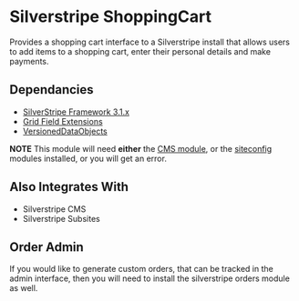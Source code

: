 Silverstripe ShoppingCart
=========================

Provides a shopping cart interface to a Silverstripe install that allows
users to add items to a shopping cart, enter their personal details and
make payments.

## Dependancies

* [SilverStripe Framework 3.1.x](https://github.com/silverstripe/silverstripe-framework)
* [Grid Field Extensions](https://github.com/ajshort/silverstripe-gridfieldextensions)
* [VersionedDataObjects](https://github.com/heyday/silverstripe-versioneddataobjects)

**NOTE** This module will need **either** the [CMS module](https://github.com/silverstripe/silverstripe-cms),
or the [siteconfig](https://github.com/i-lateral/silverstripe-siteconfig) modules installed, or you will get an error.

## Also Integrates With

* Silverstripe CMS
* Silverstripe Subsites

## Order Admin

If you would like to generate custom orders, that can be tracked in the
admin interface, then you will need to install the silverstripe orders
module as well.
